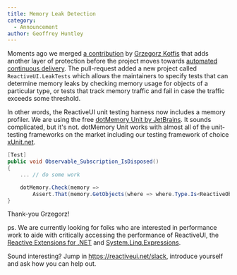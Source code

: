 ```yaml
---
title: Memory Leak Detection
category: 
  - Announcement
author: Geoffrey Huntley
---
```


Moments ago we merged [a contribution](https://github.com/reactiveui/ReactiveUI/pull/1527) by [Grzegorz Kotfis](https://twitter.com/gkotfis) that adds another layer of protection before the project moves towards [automated continuous delivery](https://reactiveui.net/blog/2018/05/moving-towards-vsts-and-continuous-deployment). The pull-request added a new project called `ReactiveUI.LeakTests` which allows the maintainers to specify tests that can determine memory leaks by checking memory usage for objects of a particular type, or tests that track memory traffic and fail in case the traffic exceeds some threshold. 

In other words, the ReactiveUI unit testing harness now includes a memory profiler. We are using the free [dotMemory Unit by JetBrains](https://www.jetbrains.com/help/dotmemory-unit/Introduction.html). It sounds complicated, but it's not. dotMemory Unit works with almost all of the unit-testing frameworks on the market including our testing framework of choice [xUnit.net](https://xunit.github.io/). 

```csharp
[Test]
public void Observable_Subscription_IsDisposed()
{
    ... // do some work

    dotMemory.Check(memory =>
        Assert.That(memory.GetObjects(where => where.Type.Is<ReactiveObject>()).ObjectsCount, Is.EqualTo(0)));
}
```

Thank-you Grzegorz!

ps. We are currently looking for folks who are interested in performance work to aide with critically accessing the performance of ReactiveUI, the [Reactive Extensions for .NET](https://reactiveui.net/blog/2018/05/system-reactive-has-a-new-home-on-github) and [System.Linq.Expressions](https://github.com/bartdesmet/ExpressionFutures). 

Sound interesting? Jump in https://reactiveui.net/slack, introduce yourself and ask how you can help out.

